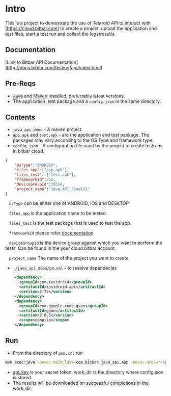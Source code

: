 Intro
=====

This is a project to demostrate the use of Testroid API to interact with [https://cloud.bitbar.com] to create a project, upload the application and test files, start a test run and collect the logs/results.

Documentation
-------------
[Link to Bitbar API Documentation] (http://docs.bitbar.com/testing/api/index.html)

Pre-Reqs
--------
*   [Java](https://www.oracle.com/technetwork/java/javase/downloads/jre8-downloads-2133155.html) and [Maven](https://maven.apache.org/users/index.html) installed, preferrably latest versions.
*   The application, test package and a `config.json` in the same directory.

Contents
--------
*   `java_api_demo` - A maven project.
*   `app.apk` and `test.apk` - are the application and test package. The packages may vary according to the OS Type and framework type.
*   `config.json` - A configuration file used by the project to create testruns in bitbar cloud.
```json
{
    "osType":"ANDROID",
    "files_app":["app.apk"],
    "files_test": ["test.apk"],
    "frameworkId":252,
    "deviceGroupId":39554,
    "project_name":"Java_API_FinalV1"
}
```
&nbsp;&nbsp;&nbsp;`osType` can be either one of ANDROID, IOS and DESKTOP<br />

&nbsp;&nbsp;&nbsp;`files_app` is the application name to be tested.<br />

&nbsp;&nbsp;&nbsp;`files_test` is the test package that is used to test the app.<br />

&nbsp;&nbsp;&nbsp;`frameworkId` please refer [documentation](http://docs.bitbar.com/testing/products/public.html)<br />

&nbsp;&nbsp;&nbsp;`deviceGroupId` is the device group against which you want to perform the tests. Can be found in the your cloud.bitbar account.<br />

&nbsp;&nbsp;&nbsp;`project_name` The name of the project you want to create.<br />

*   `./java_api_demo/pm.xml` - to resolve dependecies 
```xml
    <dependency>
      <groupId>com.testdroid</groupId>
      <artifactId>testdroid-api</artifactId>
      <version>2.72</version>
    </dependency>
    <dependency>
      <groupId>com.google.code.gson</groupId>
      <artifactId>gson</artifactId>
      <version>2.8.5</version>
      <scope>compile</scope>
    </dependency>

```

Run
---
*   From the directory of `pom.xml` run
```sh
mvn exec:java -Dexec.mainClass=com.bitbar.java_api.App -Dexec.args="<api_key> <work_dir>"
```
*   [api_key](https://cloud.bitbar.com/#user/my-account) is your secret token, work_dir is the directory where config.json is stored.
*   The results will be downloaded on successful completions in the work_dir.